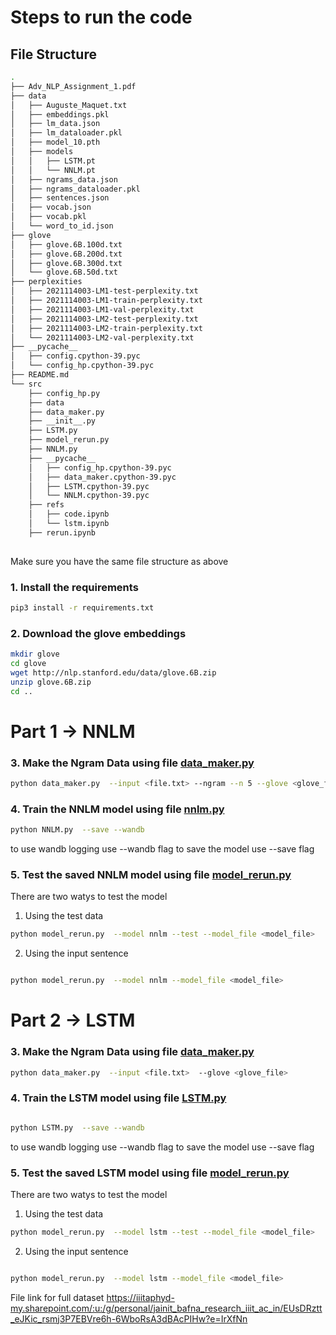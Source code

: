 # Steps to run the code 
 
## File Structure

```bash
.
├── Adv_NLP_Assignment_1.pdf
├── data
│   ├── Auguste_Maquet.txt
│   ├── embeddings.pkl
│   ├── lm_data.json
│   ├── lm_dataloader.pkl
│   ├── model_10.pth
│   ├── models
│   │   ├── LSTM.pt
│   │   └── NNLM.pt
│   ├── ngrams_data.json
│   ├── ngrams_dataloader.pkl
│   ├── sentences.json
│   ├── vocab.json
│   ├── vocab.pkl
│   └── word_to_id.json
├── glove
│   ├── glove.6B.100d.txt
│   ├── glove.6B.200d.txt
│   ├── glove.6B.300d.txt
│   └── glove.6B.50d.txt
├── perplexities
│   ├── 2021114003-LM1-test-perplexity.txt
│   ├── 2021114003-LM1-train-perplexity.txt
│   ├── 2021114003-LM1-val-perplexity.txt
│   ├── 2021114003-LM2-test-perplexity.txt
│   ├── 2021114003-LM2-train-perplexity.txt
│   └── 2021114003-LM2-val-perplexity.txt
├── __pycache__
│   ├── config.cpython-39.pyc
│   └── config_hp.cpython-39.pyc
├── README.md
└── src
    ├── config_hp.py
    ├── data
    ├── data_maker.py
    ├── __init__.py
    ├── LSTM.py
    ├── model_rerun.py
    ├── NNLM.py
    ├── __pycache__
    │   ├── config_hp.cpython-39.pyc
    │   ├── data_maker.cpython-39.pyc
    │   ├── LSTM.cpython-39.pyc
    │   └── NNLM.cpython-39.pyc
    ├── refs
    │   ├── code.ipynb
    │   └── lstm.ipynb
    ├── rerun.ipynb
    
```
Make sure you have the same file structure as above

### 1. Install the requirements 
    
```bash
pip3 install -r requirements.txt
```

### 2.  Download the glove embeddings 

```bash
mkdir glove
cd glove
wget http://nlp.stanford.edu/data/glove.6B.zip
unzip glove.6B.zip
cd ..
```


# Part 1 -> NNLM 

### 3.  Make the Ngram Data using file [data_maker.py](data_maker.py)
    
```bash
python data_maker.py  --input <file.txt> --ngram --n 5 --glove <glove_file>

``` 
### 4.  Train the NNLM model using file [nnlm.py](nnlm.py)
    
```bash
python NNLM.py  --save --wandb

```
to use wandb logging use --wandb flag
to save the model use --save flag

### 5.  Test the saved NNLM model using file [model_rerun.py](model_rerun.py)
There are two watys to test the model
1. Using the test data 
```bash
python model_rerun.py  --model nnlm --test --model_file <model_file>

```
2. Using the input sentence
```bash

python model_rerun.py  --model nnlm --model_file <model_file>

```

# Part 2 -> LSTM

### 3. Make the Ngram Data using file [data_maker.py](data_maker.py)
    
```bash
python data_maker.py  --input <file.txt>  --glove <glove_file>

```
### 4. Train the LSTM model using file [LSTM.py](LSTM.py)
    
```bash

python LSTM.py  --save --wandb

```
to use wandb logging use --wandb flag
to save the model use --save flag

### 5. Test the saved LSTM model using file [model_rerun.py](model_rerun.py)
There are two watys to test the model
1. Using the test data 
```bash
python model_rerun.py  --model lstm --test --model_file <model_file>

```
2. Using the input sentence
```bash

python model_rerun.py  --model lstm --model_file <model_file>

```
File link for full dataset
https://iiitaphyd-my.sharepoint.com/:u:/g/personal/jainit_bafna_research_iiit_ac_in/EUsDRztt_eJKic_rsmj3P7EBVre6h-6WboRsA3dBAcPIHw?e=IrXfNn




